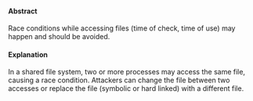 #### Abstract
Race conditions while accessing files (time of check, time of use) may happen and should be avoided.

#### Explanation
In a shared file system, two or more processes may access the same file, causing a race condition. Attackers can change the file between two accesses or replace the file (symbolic or hard linked) with a different file.
